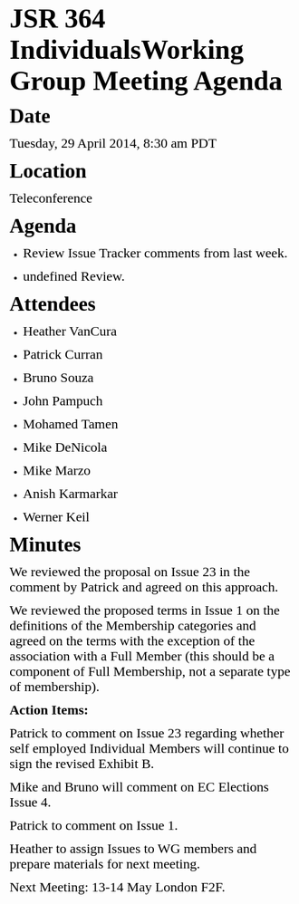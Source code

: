 <font color="#000000"><font face="Times-Roman, serif"><font size="7">**JSR 364 IndividualsWorking Group Meeting Agenda**</font></font></font>

<font color="#000000"><font face="Times-Roman, serif"><font size="6" style="font-size: 27pt">**Date**</font></font></font>

<font color="#000000"><font face="Times-Roman, serif"><font size="5">Tuesday, 29 April 2014, 8:30 am PDT</font></font></font>

<font color="#000000"><font face="Times-Roman, serif"><font size="6" style="font-size: 27pt">**Location**</font></font></font>

<font color="#000000"><font face="Times-Roman, serif"><font size="5">Teleconference</font></font></font>

<font color="#000000"><font face="Times-Roman, serif"><font size="6" style="font-size: 27pt">**Agenda**</font></font></font>

*   <font color="#000000"><font face="Times-Roman, serif"><font size="5">Review Issue Tracker comments from last week.</font></font></font>

*   <font color="#000000"><font face="Times-Roman, serif"><font size="5"><span style="font-weight: normal">undefined Review.</span></font></font></font>

<font color="#000000"><font face="Times-Roman, serif"><font size="6" style="font-size: 27pt">**Attendees**</font></font></font>

*   <font color="#000000"><font face="Times-Roman, serif"><font size="5">Heather VanCura</font></font></font>

*   <font color="#000000"><font face="Times-Roman, serif"><font size="5">Patrick Curran</font></font></font>

*   <font color="#000000"><font face="Times-Roman, serif"><font size="5">Bruno Souza</font></font></font>

*   <font color="#000000"><font face="Times-Roman, serif"><font size="5">John Pampuch</font></font></font>

*   <font color="#000000"><font face="Times-Roman, serif"><font size="5">Mohamed Tamen</font></font></font>

*   <font color="#000000"><font face="Times-Roman, serif"><font size="5">Mike DeNicola</font></font></font>

*   <font color="#000000"><font face="Times-Roman, serif"><font size="5">Mike Marzo</font></font></font>

*   <font color="#000000"><font face="Times-Roman, serif"><font size="5">Anish Karmarkar</font></font></font>

*   <font color="#000000"><font face="Times-Roman, serif"><font size="5">Werner Keil</font></font></font>

<font color="#000000"><font face="Times-Roman, serif"><font size="6" style="font-size: 27pt">**Minutes**</font></font></font>

<font color="#000000"><font face="Times New Roman, serif"><font size="5">We reviewed the proposal on Issue 23 in the comment by Patrick and agreed on this approach.</font></font></font>

<font color="#000000"><font face="Times New Roman, serif"><font size="5">We reviewed the proposed terms in Issue 1 on the definitions of the Membership categories and agreed on the terms with the exception of the association with a Full Member (this should be a component of Full Membership, not a separate type of membership).</font></font></font>

<font color="#000000"><font face="Times-Roman, serif"><font size="5">**Action Items:**</font></font></font>

<font color="#000000"><font face="Times-Roman, serif"><font size="5">Patrick to comment on Issue 23 regarding whether self employed Individual Members will continue to sign the revised Exhibit B.</font></font></font>

<font color="#000000"><font face="Times-Roman, serif"><font size="5">Mike and Bruno will comment on EC Elections Issue 4.</font></font></font>

<font color="#000000"><font face="Times-Roman, serif"><font size="5">Patrick to comment on Issue 1.</font></font></font>

<font color="#000000"><font face="Times-Roman, serif"><font size="5">Heather to assign Issues to WG members and prepare materials for next meeting.</font></font></font>

<font color="#000000"><font face="Times-Roman, serif"><font size="5">Next Meeting: 13-14 May London F2F.</font></font></font>